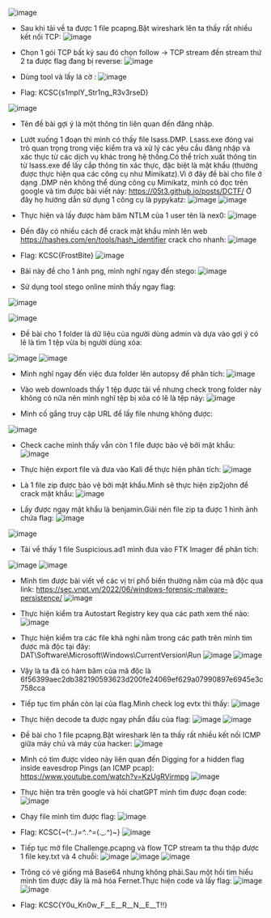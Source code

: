  ![image](https://hackmd.io/_uploads/HykU6jwa0.png)

-	Sau khi tải về ta được 1 file pcapng.Bật wireshark lên ta thấy rất nhiều kết nối TCP:
 ![image](https://hackmd.io/_uploads/SkzvpoPT0.png)

-	Chọn 1 gói TCP bất kỳ sau đó chọn follow -> TCP stream đến stream thứ 2 ta được flag đang bị reverse:
 ![image](https://hackmd.io/_uploads/S1EOpov60.png)

-	Dùng tool và lấy lá cờ :
 ![image](https://hackmd.io/_uploads/HyxcFTiwaC.png)

-	Flag: KCSC{s1mplY_Str1ng_R3v3rseD}

 ![image](https://hackmd.io/_uploads/r1Qjaowa0.png)

-	Tên đề bài gợi ý là một thông tin liên quan đến đăng nhập.
-	Lướt xuống 1 đoạn thì mình có thấy file lsass.DMP. Lsass.exe đóng vai trò quan trọng trong việc kiểm tra và xử lý các yêu cầu đăng nhập và xác thực từ các dịch vụ khác trong hệ thống.Có thể trích xuất thông tin từ lsass.exe để lấy cắp thông tin xác thực, đặc biệt là mật khẩu (thường được thực hiện qua các công cụ như Mimikatz).Vì ở đây đề bài cho file ở dạng .DMP nên không thể dùng công cụ Mimikatz, mình có đọc trên google và tìm được bài viết này: https://05t3.github.io/posts/DCTF/ Ở đây họ hướng dẫn sử dụng 1 công cụ là pypykatz:
 ![image](https://hackmd.io/_uploads/rkvp6sDpR.png)
![image](https://hackmd.io/_uploads/HyI0piDaC.png)

 
-	Thực hiện và lấy được hàm băm NTLM của 1 user tên là nex0:
![image](https://hackmd.io/_uploads/Hkxx0jv6R.png)

 
-	Đến đây có nhiều cách để crack mật khẩu mình lên web https://hashes.com/en/tools/hash_identifier crack cho nhanh:
 ![image](https://hackmd.io/_uploads/BJrbAoDT0.png)

-	Flag: KCSC{FrostBite}
 ![image](https://hackmd.io/_uploads/Hk4f0sva0.png)

-	Bài này đề cho 1 ảnh png, mình nghĩ ngay đến stego:
 ![image](https://hackmd.io/_uploads/BkPQAjPaA.png)

-	Sử dụng tool stego online mình thấy ngay flag:
 
 ![image](https://hackmd.io/_uploads/HJE4CsDpR.png)

 
![image](https://hackmd.io/_uploads/HyVrCiDa0.png)

-	Đề bài cho 1 folder là dữ liệu của người dùng admin và dựa vào gợi ý có lẽ là tìm 1 tệp vừa bị người dùng xóa:
 
![image](https://hackmd.io/_uploads/ryDPRsDTA.png)
![image](https://hackmd.io/_uploads/H1Md0oDTC.png)

 
-	Mình nghĩ ngay đến việc đưa folder lên autopsy để phân tích:
 ![image](https://hackmd.io/_uploads/HJlKCiPpC.png)

-	Vào web downloads thấy 1 tệp được tải về nhưng check trong folder này không có nữa nên mình nghĩ tệp bị xóa có lẽ là tệp này:
 ![image](https://hackmd.io/_uploads/Hkd5Rjv60.png)

-	Mình cố gắng truy cập URL để lấy file nhưng không được: 
 
![image](https://hackmd.io/_uploads/Byq6Ciw6A.png)


-	Check cache mình thấy vẫn còn 1 file được bảo vệ bởi mật khẩu:
 ![image](https://hackmd.io/_uploads/HynRCjPT0.png)

-	Thực hiện export file và đưa vào Kali để thực hiện phân tích:
 ![image](https://hackmd.io/_uploads/SJqJJnDpC.png)

-	Là 1 file zip được bảo vệ bởi mật khẩu.Mình sẽ thực hiện zip2john để crack mật khẩu:
 ![image](https://hackmd.io/_uploads/SkSekhPaA.png)


-	Lấy được ngay mật khẩu là benjamin.Giải nén file zip ta được 1 hình ảnh chứa flag:
 ![image](https://hackmd.io/_uploads/HJpGJnDTC.png)

![image](https://hackmd.io/_uploads/rJj_J2PpR.png)


-	Tải về thấy 1 file Ѕuѕpiciouѕ.ad1 mình đưa vào FTK Imager để phân tích:

![image](https://hackmd.io/_uploads/BJdty3DpC.png)
![image](https://hackmd.io/_uploads/ryO91nvaA.png)

 
-	Mình tìm được bài viết về các vị trí phổ biến thường nằm của mã độc qua link: https://sec.vnpt.vn/2022/06/windows-forensic-malware-persistence/ 
 ![image](https://hackmd.io/_uploads/HJ_3khPaR.png)



-	Thực hiện kiểm tra Autostart Registry key qua các path xem thế nào:
 ![image](https://hackmd.io/_uploads/BJSp1hv6R.png)

-	Thực hiện kiểm tra các file khả nghi nằm trong các path trên mình tìm được mã độc tại đây:
DAT\Software\Microsoft\Windows\CurrentVersion\Run
![image](https://hackmd.io/_uploads/SySCJ3waR.png)
![image](https://hackmd.io/_uploads/r1r1ehvp0.png)

 
 
-	Vậy là ta đã có hàm băm của mã độc là 6f56399aec2db382190593623d200fe24069ef629a07990897e6945e3c758cca
-	Tiếp tục tìm phần còn lại của flag.Mình check log evtx thì thấy:
 ![image](https://hackmd.io/_uploads/BJfge2w6A.png)

-	Thực hiện decode ta được ngay phần đầu của flag:
 ![image](https://hackmd.io/_uploads/B1jee3DpA.png)
![image](https://hackmd.io/_uploads/HJIbg3vTC.png)

 
-	Đề bài cho 1 file pcapng.Bật wireshark lên ta thấy rất nhiều kết nối ICMP giữa máy chủ và máy của hacker:
 ![image](https://hackmd.io/_uploads/SJtMenwa0.png)

-	Mình có tìm được video này liên quan đến Digging for a hidden flag inside eavesdrop Pings (an ICMP pcap): https://www.youtube.com/watch?v=KzUgRVirmpg
 ![image](https://hackmd.io/_uploads/B1L7lhwaC.png)


-	Thực hiện tra trên google và hỏi chatGPT mình tìm được đoạn code:
 ![image](https://hackmd.io/_uploads/rk44x2DpA.png)
-	Chạy file mình tìm được flag:
 ![image](https://hackmd.io/_uploads/BJd8ehvT0.png)

-	Flag: KCSC{~(^._.)=^._.^=(._.^)~}
![image](https://hackmd.io/_uploads/rkXvghP6R.png)
 
-	Tiếp tục mở file Challenge.pcapng và flow TCP stream ta thu thập được 1 file key.txt và 4 chuỗi:
![image](https://hackmd.io/_uploads/rkV_xhv6C.png)
![image](https://hackmd.io/_uploads/S1q_lhDTA.png)
![image](https://hackmd.io/_uploads/HJWFghPTA.png)
 
 
 
-	Trông có vẻ giống mã Base64 nhưng không phải.Sau một hồi tìm hiểu mình tìm được đây là mã hóa Fernet.Thực hiện code và lấy flag:
 ![image](https://hackmd.io/_uploads/r1gqgnPp0.png)
![image](https://hackmd.io/_uploads/Bytcl2vT0.png)

 
-	Flag: KCSC{Y0u_Kn0w_F__E__R__N__E__T!!}








